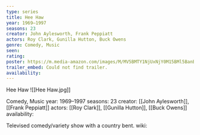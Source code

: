 ```yaml
---
type: series
title: Hee Haw
year: 1969–1997
seasons: 23
creator: John Aylesworth, Frank Peppiatt
actors: Roy Clark, Gunilla Hutton, Buck Owens
genre: Comedy, Music
seen:
rating: 
poster: https://m.media-amazon.com/images/M/MV5BMTY1NjUxNjY0M15BMl5BanBnXkFtZTcwMjA0ODUyMQ@@._V1_SX300.jpg
trailer_embed: Could not find trailer.
availability:
---
```

Hee Haw
![[Hee Haw.jpg]]

Comedy, Music
year: 1969–1997
seasons: 23
creator: [[John Aylesworth]], [[Frank Peppiatt]]
actors: [[Roy Clark]], [[Gunilla Hutton]], [[Buck Owens]]
availability:

Televised comedy/variety show with a country bent.
wiki: 


